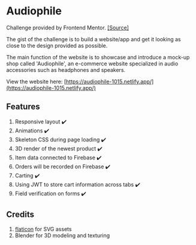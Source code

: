 # Audiophile
Challenge provided by Frontend Mentor. [[Source]](https://www.frontendmentor.io/challenges/audiophile-ecommerce-website-C8cuSd_wx)

The gist of the challenge is to build a website/app and get it looking as close to the design provided as possible.

The main function of the website is to showcase and introduce a mock-up shop called 'Audiophile', an e-commerce website specialized in audio accessories such as headphones and speakers.

View the website here: [https://audiophile-1015.netlify.app/](https://audiophile-1015.netlify.app/)

## Features
1. Responsive layout ✔️
2. Animations ✔️
3. Skeleton CSS during page loading ✔️
4. 3D render of the newest product ✔️
5. Item data connected to Firebase ✔️
6. Orders will be recorded on Firebase ✔️
7. Carting ✔️
8. Using JWT to store cart information across tabs ✔️
9. Field verification on forms ✔️

## Credits
1. [flaticon](https://www.flaticon.com/) for SVG assets
2. Blender for 3D modeling and texturing